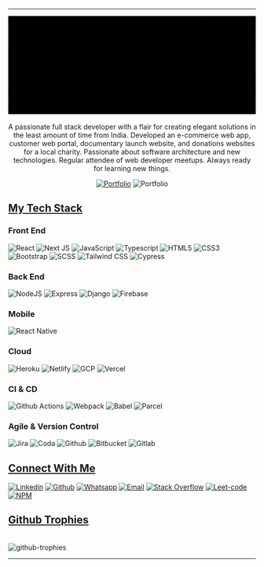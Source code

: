 <!-- <p align="center">
  <img src="./assets/images/hello.gif" alt="profile-welcome" height="350" />
</p> -->
<hr />

<p align="center">
  <img src="./assets/images/intro.gif" alt="profile-welcome" style="width: 100%;" height="200" />
</p>

<p align="center">
  A passionate full stack developer with a flair for creating elegant solutions
  in the least amount of time from India. Developed an e-commerce web app,
  customer web portal, documentary launch website, and donations websites for a
  local charity. Passionate about software architecture and new technologies.
  Regular attendee of web developer meetups. Always ready for learning new
  things.
</p>
<div align="center">

[![Portfolio](https://img.shields.io/badge/portfolio-%23039BE5.svg?style=for-the-badge&logo=iconify&logoColor=white)](https://girishsawant999.github.io)
![Portfolio](https://komarev.com/ghpvc/?username=girishsawant999&label=Profile%20views&color=022526&style=for-the-badge&color=2C98F0) 

</div>
  

## **<u>My Tech Stack</u>**
### Front End

![React](https://img.shields.io/badge/react-%2320232a.svg?style=for-the-badge&logo=react&logoColor=%2361DAFB) 
![Next JS](https://img.shields.io/badge/Next-black?style=for-the-badge&logo=next.js&logoColor=white) 
![JavaScript](https://img.shields.io/badge/javascript-%23323330.svg?style=for-the-badge&logo=javascript&logoColor=%23F7DF1E) 
![Typescript](https://img.shields.io/badge/typescript-%2320232a.svg?style=for-the-badge&logo=typescript&logoColor=%#3178C6) 
![HTML5](https://img.shields.io/badge/html5-%23E34F26.svg?style=for-the-badge&logo=html5&logoColor=white) 
![CSS3](https://img.shields.io/badge/css3-%231572B6.svg?style=for-the-badge&logo=css3&logoColor=white) 
![Bootstrap](https://img.shields.io/badge/bootstrap-%2335495e.svg?style=for-the-badge&logo=bootstrap&logoColor=%234FC08D) 
![SCSS](https://img.shields.io/badge/SCSS-%23323330.svg?style=for-the-badge&logo=SASS&logoColor=%CC6699) 
![Tailwind CSS](https://img.shields.io/badge/tailwind%20css-%2335495e.svg?style=for-the-badge&logo=tailwindcss&logoColor=%234FC08D) 
![Cypress](https://img.shields.io/badge/cypress-black.svg?style=for-the-badge&logo=cypress&logoColor=%#17202C)
<br/>

### Back End

![NodeJS](https://img.shields.io/badge/node.js-6DA55F?style=for-the-badge&logo=node.js&logoColor=white) 
![Express](https://img.shields.io/badge/express-%23CC0000.svg?style=for-the-badge&logo=express&logoColor=white) 
![Django](https://img.shields.io/badge/django-%23323330.svg?style=for-the-badge&logo=django&logoColor=%092E20) 
![Firebase](https://img.shields.io/badge/firebase-%23039BE5.svg?style=for-the-badge&logo=firebase) 
<br/>

### Mobile

![React Native](https://img.shields.io/badge/react_native-%2320232a.svg?style=for-the-badge&logo=react&logoColor=%2361DAFB) <br/>

### Cloud

![Heroku](https://img.shields.io/badge/heroku-%23430098.svg?style=for-the-badge&logo=heroku&logoColor=white) 
![Netlify](https://img.shields.io/badge/netlify-%23CC0000.svg?style=for-the-badge&logo=netlify&logoColor=white) 
![GCP](https://img.shields.io/badge/GCP-blue.svg?style=for-the-badge&logo=google-cloud&logoColor=white) 
![Vercel](https://img.shields.io/badge/vercel-%23000000.svg?style=for-the-badge&logo=vercel&logoColor=white) 
<br/>

### CI & CD

![Github Actions](https://img.shields.io/badge/github%20actions-%23323330.svg?style=for-the-badge&logo=github-actions&logoColor=%#2088FF)
![Webpack](https://img.shields.io/badge/webpack-%238DD6F9.svg?style=for-the-badge&logo=webpack&logoColor=black) 
![Babel](https://img.shields.io/badge/babel-%23F7DF1E.svg?style=for-the-badge&logo=babel&logoColor=black) 
![Parcel](https://img.shields.io/badge/Parcel-%23CF4647.svg?style=for-the-badge&logo=dropbox&logoColor=white)
<br/>

### Agile & Version Control

![Jira](https://img.shields.io/badge/jira-%230A0FFF.svg?style=for-the-badge&logo=jira&logoColor=white) 
![Coda](https://img.shields.io/badge/coda-%6162234.svg?style=for-the-badge&logo=coda&logoColor=white) 
![Github](https://img.shields.io/badge/github-black.svg?style=for-the-badge&logo=github&logoColor=white) 
![Bitbucket](https://img.shields.io/badge/bitbucket-%230A0FFF.svg?style=for-the-badge&logo=bitbucket&logoColor=white) 
![Gitlab](https://img.shields.io/badge/gitlab-%23E34F11.svg?style=for-the-badge&logo=gitlab&logoColor=white)
<br/>


## **<u>Connect With Me</u>**

[![Linkedin](https://img.shields.io/badge/linked%20in-blue.svg?style=for-the-badge&logo=linkedin&logoColor=white)](https://linkedin.com/in/girishsawant999)
[![Github](https://img.shields.io/badge/github-black.svg?style=for-the-badge&logo=github&logoColor=white)](https://github.com/girishsawant999)
[![Whatsapp](https://img.shields.io/badge/whatsapp-%2300FF00.svg?style=for-the-badge&logo=whatsapp&logoColor=white)](https://api.whatsapp.com/send/?phone=918796456149&text=I+read+your+portfolio.+I%27m+&type=phone_number&app_absent=0)
[![Email](https://img.shields.io/badge/email-red.svg?style=for-the-badge&logo=gmail&logoColor=white)](mailto:girishsawant999.gs@gmail.com)
[![Stack Overflow](https://img.shields.io/badge/stack%20overflow-%2320232a.svg?style=for-the-badge&logo=stack-overflow&logoColor=white)](https://stackoverflow.com/users/13732827/girish-sawant)
[![Leet-code](https://img.shields.io/badge/leetcode-%23430098.svg?style=for-the-badge&logo=leetcode&logoColor=white)](https://leetcode.com/girishsawant999/)
[![NPM](https://img.shields.io/badge/npm-%23323330.svg?style=for-the-badge&logo=npm&logoColor=white)](https://www.npmjs.com/~girishsawant999)
<br>

## **<u>Github Trophies</u>**

<br/>
  <img
    src="https://github-profile-trophy.vercel.app/?username=girishsawant999&row=1&margin-w=15&margin-h=15&size=100&color=0e75b6&style=flat&color=2c98f0"
    alt="github-trophies"
  />

---
